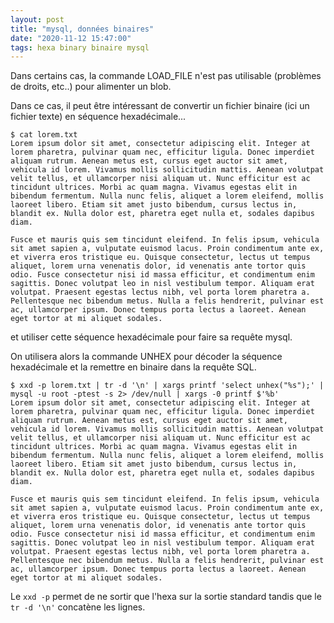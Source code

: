 ```yaml
---
layout: post
title: "mysql, données binaires"
date: "2020-11-12 15:47:00"
tags: hexa binary binaire mysql
---
```

Dans certains cas, la commande LOAD_FILE n'est pas utilisable (problèmes de droits, etc..) pour alimenter 
un blob.

Dans ce cas, il peut être intéressant de convertir un fichier binaire (ici un fichier texte) en séquence 
hexadécimale...

```
$ cat lorem.txt 
Lorem ipsum dolor sit amet, consectetur adipiscing elit. Integer at lorem pharetra, pulvinar quam nec, efficitur ligula. Donec imperdiet aliquam rutrum. Aenean metus est, cursus eget auctor sit amet, vehicula id lorem. Vivamus mollis sollicitudin mattis. Aenean volutpat velit tellus, et ullamcorper nisi aliquam ut. Nunc efficitur est ac tincidunt ultrices. Morbi ac quam magna. Vivamus egestas elit in bibendum fermentum. Nulla nunc felis, aliquet a lorem eleifend, mollis laoreet libero. Etiam sit amet justo bibendum, cursus lectus in, blandit ex. Nulla dolor est, pharetra eget nulla et, sodales dapibus diam.

Fusce et mauris quis sem tincidunt eleifend. In felis ipsum, vehicula sit amet sapien a, vulputate euismod lacus. Proin condimentum ante ex, et viverra eros tristique eu. Quisque consectetur, lectus ut tempus aliquet, lorem urna venenatis dolor, id venenatis ante tortor quis odio. Fusce consectetur nisi id massa efficitur, et condimentum enim sagittis. Donec volutpat leo in nisl vestibulum tempor. Aliquam erat volutpat. Praesent egestas lectus nibh, vel porta lorem pharetra a. Pellentesque nec bibendum metus. Nulla a felis hendrerit, pulvinar est ac, ullamcorper ipsum. Donec tempus porta lectus a laoreet. Aenean eget tortor at mi aliquet sodales.
```

et utiliser cette séquence hexadécimale pour faire sa requête mysql.

On utilisera alors la commande UNHEX pour décoder la séquence hexadécimale et la remettre en binaire dans la requête SQL.

```
$ xxd -p lorem.txt | tr -d '\n' | xargs printf 'select unhex("%s");' | mysql -u root -ptest -s 2> /dev/null | xargs -0 printf $'%b'
Lorem ipsum dolor sit amet, consectetur adipiscing elit. Integer at lorem pharetra, pulvinar quam nec, efficitur ligula. Donec imperdiet aliquam rutrum. Aenean metus est, cursus eget auctor sit amet, vehicula id lorem. Vivamus mollis sollicitudin mattis. Aenean volutpat velit tellus, et ullamcorper nisi aliquam ut. Nunc efficitur est ac tincidunt ultrices. Morbi ac quam magna. Vivamus egestas elit in bibendum fermentum. Nulla nunc felis, aliquet a lorem eleifend, mollis laoreet libero. Etiam sit amet justo bibendum, cursus lectus in, blandit ex. Nulla dolor est, pharetra eget nulla et, sodales dapibus diam.

Fusce et mauris quis sem tincidunt eleifend. In felis ipsum, vehicula sit amet sapien a, vulputate euismod lacus. Proin condimentum ante ex, et viverra eros tristique eu. Quisque consectetur, lectus ut tempus aliquet, lorem urna venenatis dolor, id venenatis ante tortor quis odio. Fusce consectetur nisi id massa efficitur, et condimentum enim sagittis. Donec volutpat leo in nisl vestibulum tempor. Aliquam erat volutpat. Praesent egestas lectus nibh, vel porta lorem pharetra a. Pellentesque nec bibendum metus. Nulla a felis hendrerit, pulvinar est ac, ullamcorper ipsum. Donec tempus porta lectus a laoreet. Aenean eget tortor at mi aliquet sodales.
```

Le `xxd -p` permet de ne sortir que l'hexa sur la sortie standard tandis que le `tr -d '\n'` concatène les lignes.
